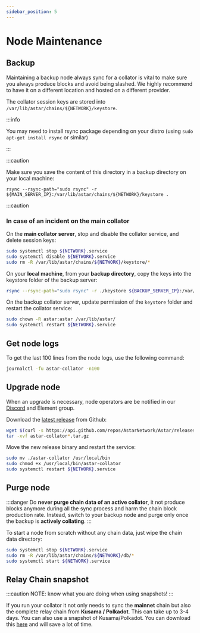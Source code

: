 ```yaml
---
sidebar_position: 5
---
```


# Node Maintenance

## Backup

Maintaining a backup node always sync for a collator is vital to make sure you always produce blocks and avoid being slashed. We highly recommend to have it on a different location and hosted on a different provider.

The collator session keys are stored into `/var/lib/astar/chains/${NETWORK}/keystore`.

:::info

You may need to install rsync package depending on your distro (using `sudo apt-get install rsync` or similar)

:::

:::caution

Make sure you save the content of this directory in  a backup directory on your local machine:

`rsync --rsync-path="sudo rsync" -r ${MAIN_SERVER_IP}:/var/lib/astar/chains/${NETWORK}/keystore .`

:::caution

### In case of an incident on the main collator

On the **main collator server**, stop and disable the collator service, and delete session keys:

```sh
sudo systemctl stop ${NETWORK}.service
sudo systemctl disable ${NETWORK}.service
sudo rm -R /var/lib/astar/chains/${NETWORK}/keystore/*
```

On your **local machine**, from your **backup directory**, copy the keys into the keystore folder of the backup server:

```sh
rsync --rsync-path="sudo rsync" -r ./keystore ${BACKUP_SERVER_IP}:/var/lib/astar/chains/${NETWORK}
```

On the backup collator server, update permission of the ``keystore`` folder and restart the collator service:

```sh
sudo chown -R astar:astar /var/lib/astar/
sudo systemctl restart ${NETWORK}.service
```

## Get node logs

To get the last 100 lines from the node logs, use the following command:

```sh
journalctl -fu astar-collator -n100
```

## Upgrade node

When an upgrade is necessary, node operators are be notified in our [Discord](https://discord.gg/Z3nC9U4) and Element group.

Download the [latest release](https://github.com/AstarNetwork/Astar/releases/latest) from Github:

```sh
wget $(curl -s https://api.github.com/repos/AstarNetwork/Astar/releases/latest | grep "tag_name" | awk '{print "https://github.com/PlasmNetwork/Plasm/releases/download/" substr($2, 2, length($2)-3) "/astar-collator-" substr($2, 3, length($2)-4) "-ubuntu-x86_64.tar.gz"}')
tar -xvf astar-collator*.tar.gz
```

Move the new release binary and restart the service:

```sh
sudo mv ./astar-collator /usr/local/bin
sudo chmod +x /usr/local/bin/astar-collator
sudo systemctl restart ${NETWORK}.service
```

## Purge node

:::danger
Do **never purge chain data of an active collator**, it not produce blocks anymore during all the sync process and harm the chain block production rate.
Instead, switch to your backup node and purge only once the backup is **actively collating**.
:::

To start a node from scratch without any chain data, just wipe the chain data directory:

```sh
sudo systemctl stop ${NETWORK}.service
sudo rm -R /var/lib/astar/chains/${NETWORK}/db/*
sudo systemctl start ${NETWORK}.service
```

## Relay Chain snapshot

:::caution
NOTE: know what you are doing when using snapshots!
:::

If you run your collator it not only needs to sync the **mainnet** chain but also the complete relay chain from **Kusama / Polkadot**. This can take up to 3-4 days. You can also use a snapshot of Kusama/Polkadot. You can download this [here](https://polkashots.io/) and will save a lot of time.